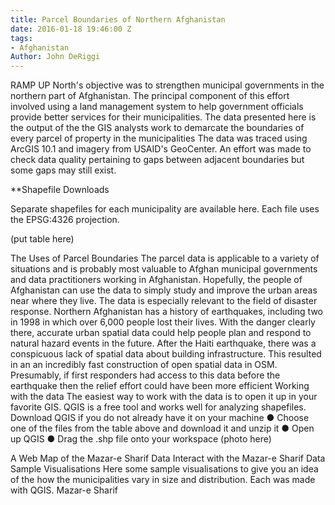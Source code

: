 ```yaml
---
title: Parcel Boundaries of Northern Afghanistan
date: 2016-01-18 19:46:00 Z
tags:
- Afghanistan
Author: John DeRiggi
---
```


RAMP UP North's objective was to strengthen municipal governments in the northern part of Afghanistan. The principal component of this effort involved using a land management system to help government officials provide better services for their municipalities. The data presented here is the output of the the GIS analysts work to demarcate the boundaries of every parcel of property in the municipalities
The data was traced using ArcGIS 10.1 and imagery from USAID's GeoCenter. An effort was made to check data quality pertaining to gaps between adjacent boundaries but some gaps may still exist.

**Shapefile Downloads

Separate shapefiles for each municipality are available here. Each file uses the EPSG:4326 projection.

(put table here)

The Uses of Parcel Boundaries
The parcel data is applicable to a variety of situations and is probably most valuable to Afghan municipal governments and data practitioners working in Afghanistan. Hopefully, the people of Afghanistan can use the data to simply study and improve the urban areas near where they live.
The data is especially relevant to the field of disaster response. Northern Afghanistan has a history of earthquakes, including two in 1998 in which over 6,000 people lost their lives. With the danger clearly there, accurate urban spatial data could help people plan and respond to natural hazard events in the future.
After the Haiti earthquake, there was a conspicuous lack of spatial data about building infrastructure. This resulted in an an incredibly fast construction of open spatial data in OSM. Presumably, if first responders had access to this data before the earthquake then the relief effort could have been more efficient
Working with the data
The easiest way to work with the data is to open it up in your favorite GIS. QGIS is a free tool and works well for analyzing shapefiles. Download QGIS if you do not already have it on your machine
●	Choose one of the files from the table above and download it and unzip it
●	Open up QGIS
●	Drag the .shp file onto your workspace 
(photo here)

A Web Map of the Mazar-e Sharif Data
Interact with the Mazar-e Sharif Data
Sample Visualisations
Here some sample visualisations to give you an idea of the how the municipalities vary in size and distribution. Each was made with QGIS.
Mazar-e Sharif